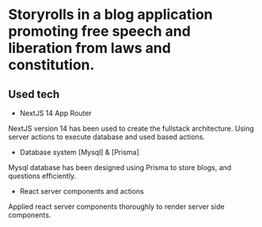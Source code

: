 # Storyrolls in a blog application promoting free speech and liberation from laws and constitution.

## Used tech
- NextJS 14 App Router

NextJS version 14 has been used to create the fullstack architecture. Using server actions to execute database and used based actions.

- Database system [Mysql] & [Prisma]

Mysql database has been designed using Prisma to store blogs, and questions efficiently.

- React server components and actions

Applied react server components thoroughly to render server side components.
